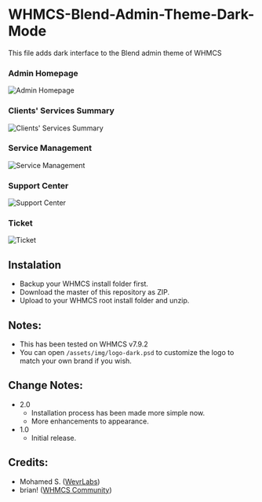 # WHMCS-Blend-Admin-Theme-Dark-Mode
This file adds dark interface to the Blend admin theme of WHMCS

### Admin Homepage
![Admin Homepage](https://github.com/WevrLabs-Group/WHMCS-Blend-Admin-Theme-Dark-Mode/blob/master/screenshots/Screen%20Shot%202020-05-27%20at%2010.10.40%20AM.png?raw=true)

### Clients' Services Summary
![Clients' Services Summary](https://github.com/WevrLabs-Group/WHMCS-Blend-Admin-Theme-Dark-Mode/blob/master/screenshots/Screen%20Shot%202020-05-28%20at%206.56.20%20AM.png?raw=true)

### Service Management
![Service Management](https://github.com/WevrLabs-Group/WHMCS-Blend-Admin-Theme-Dark-Mode/blob/master/screenshots/281362706_ScreenShot2020-05-27at7_00_39AM.png.52850f5110d46f83b5fa56ff699f6d97.png?raw=true)

### Support Center
![Support Center](https://github.com/WevrLabs-Group/WHMCS-Blend-Admin-Theme-Dark-Mode/blob/master/screenshots/Screen%20Shot%202020-05-29%20at%204.50.33%20PM.png?raw=true)

### Ticket
![Ticket](https://github.com/WevrLabs-Group/WHMCS-Blend-Admin-Theme-Dark-Mode/blob/master/screenshots/Screen%20Shot%202020-05-29%20at%203.59.13%20PM.png?raw=true)


## Instalation
* Backup your WHMCS install folder first.
* Download the master of this repository as ZIP.
* Upload to your WHMCS root install folder and unzip.

## Notes:
* This has been tested on WHMCS v7.9.2
* You can open `/assets/img/logo-dark.psd` to customize the logo to match your own brand if you wish.

## Change Notes:
- 2.0
    - Installation process has been made more simple now.
    - More enhancements to appearance.
- 1.0
    - Initial release.

## Credits:
* Mohamed S. ([WevrLabs](https://wevrlabs.net))
* brian! ([WHMCS Community](https://whmcs.community/profile/210329-brian/))
